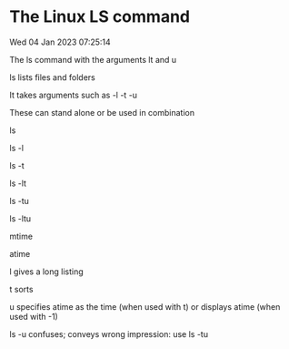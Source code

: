 The Linux LS command
====================
Wed 04 Jan 2023 07:25:14

The ls command with the arguments lt and u

ls lists files and folders

It takes arguments such as -l -t -u

These can stand alone or be used in combination

ls

ls -l

ls -t

ls -lt

ls -tu

ls -ltu

mtime

atime

l gives a long listing

t sorts

u specifies atime as the time (when used with t) or displays atime (when used with -1)

ls -u confuses; conveys wrong impression: use ls -tu
